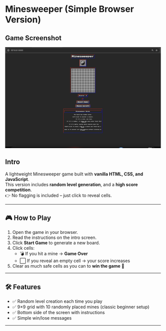# Minesweeper (Simple Browser Version)
## Game Screenshot

![GameScreenshot](<Screenshot 2025-10-09 at 12.35.54.png>)

## Intro

A lightweight Minesweeper game built with **vanilla HTML, CSS, and JavaScript**.  
This version includes **random level generation**, and a **high score competition**.  
👉 No flagging is included – just click to reveal cells.

---

## 🎮 How to Play

1. Open the game in your browser.
2. Read the instructions on the intro screen.
3. Click **Start Game** to generate a new board.
4. Click cells:
   - 💣 If you hit a mine → **Game Over**
   - ⬜ If you reveal an empty cell → your score increases
5. Clear as much safe cells as you can to **win the game** 🎉

---

## 🛠 Features

- ✅ Random level creation each time you play
- ✅ 9×9 grid with 10 randomly placed mines (classic beginner setup)
- ✅ Bottom side of the screen with instructions
- ✅ Simple win/lose messages

---


